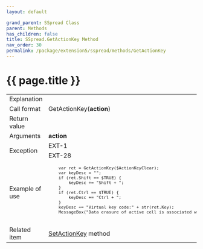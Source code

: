 ```yaml
---
layout: default

grand_parent: SSpread Class
parent: Methods
has_children: false
title: SSpread.GetActionKey Method
nav_order: 30
permalink: /package/extension5/sspread/methods/GetActionKey
---
```

# {{ page.title }}

<table>
  <tr>
    <td>Explanation</td>
    <td colspan="2"></td>
  </tr>
  <tr>
    <td>Call format</td>
    <td colspan="2">GetActionKey(<b>action</b>)</td>
  </tr>
  <tr>
    <td>Return value</td>
    <td colspan="2"></td>
  </tr>  
  <tr>
    <td>Arguments</td>
    <td><b>action</b></td>
    <td></td>
  </tr>
  <tr>
    <td rowspan="2">Exception</td>
    <td>EXT-1</td>
    <td></td>
  </tr>
  <tr>
    <td>EXT-28</td>
    <td></td>
  </tr>
  <tr>
    <td>Example of use</td>
    <td colspan="2"><code><pre>
    var ret = GetActionKey($ActionKeyClear);
    var keyDesc = "";
    if (ret.Shift == $TRUE) {
        keyDesc += "Shift + ";
    }
    if (ret.Ctrl == $TRUE) {
        keyDesc += "Ctrl + ";
    }
    keyDesc += "Virtual key code:" + str(ret.Key);
    MessageBox("Data erasure of active cell is associated with " + keyDesc);
    </pre></code></td>
  </tr>
  <tr>
    <td>Related item</td>
    <td colspan="2"><a href="/package/extension5/sspread/methods/setActionKey">SetActionKey</a> method</td>
  </tr>
</table>
